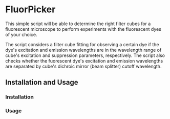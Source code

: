 # FluorPicker
This simple script will be able to determine the right filter cubes for a fluorescent microscope to perform experiments with the fluorescent dyes of your choice.

The script considers a filter cube fitting for observing a certain dye if the dye's excitation and emission wavelengths are in the wavelength range of cube's excitation and suppression parameters, respectively. The script also checks whether the fuorescent dye's excitation and emission wavelengths are separated by cube's dichroic mirror (beam splitter) cutoff wavelength.

## Installation and Usage

### Installation
### Usage
